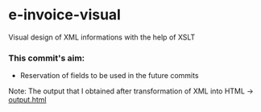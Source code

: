 # e-invoice-visual
Visual design of XML informations with the help of XSLT

### **This commit's aim**:
*  Reservation of fields to be used in the future commits
	
Note: 
The output that I obtained after transformation of XML into HTML -> [output.html](output.html)

